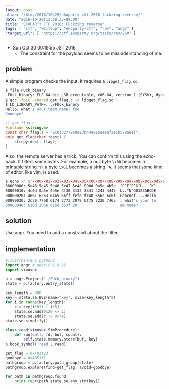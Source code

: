 ```yaml
---
layout: post
alias: "/blog/2016/10/29/ekoparty-ctf-2016-fuckzing-reverse/"
date: "2016-10-29T13:00:35+09:00"
title: "EKOPARTY CTF 2016: Fuckzing reverse"
tags: [ "ctf", "writeup", "ekoparty-ctf", "rev", "angr" ]
"target_url": [ "https://ctf.ekoparty.org/tasks/rev/250" ]
---
```


-   Sun Oct 30 00:19:55 JST 2016
    -   The constraint for the payload seems to be misunderstanding of me.

## problem

A simple program checks the input.
It requires a `libget_flag.so`.

``` sh
$ file FUck_binary
 FUck_binary: ELF 64-bit LSB executable, x86-64, version 1 (SYSV), dynamically linked, interpreter /lib64/ld-linux-x86-64.so.2, for GNU/Linux 2.6.32, BuildID[sha1]=583997ea22be0b90670780cb91b36de37e1100d2, not stripped
$ gcc -fpic -shared get_flag.c -o libget_flag.so
$ LD_LIBRARY_PATH=. ./FUck_binary
Hello, what's your team name? foo
Goodbye!
```

``` c
// get_flag.c
#include <string.h>
const char flag[] = "EKO{3277860e23b44e91baeeaf2e1b578ae1}";
void get_flag(char *dest) {
    strcpy(dest, flag);
}
```

Also, the remote server has a trick. You can confirm this using the echo-back.
It filters some bytes. For example, a null byte `\x00` becomes a printable string `^@`, a byte `\x01` becomes a string `^A`.
It seems that some kind of editor, like vim, is used.

``` sh
$ echo -n $'\x00\x01\x02\x03\x04\x05\x06\x07\x08\x09\x0a\x0b\x0c\x0d\x0e\x0f0123ABCDEFabcdef\xff\xfe\xfd\xfc' | nc 7e0a98bb084ec0937553472e7aafcf68ff96baf4.ctf.site 10000 | xxd
00000000: 5e43 5e45 5e46 5e47 5e48 090d 0a5e 4b5e  ^C^E^F^G^H...^K^
00000010: 4c0d 0a5e 4e5e 4f30 3132 3341 4243 4445  L..^N^O0123ABCDE
00000020: 4661 6263 6465 66ff fefd fc48 656c 6c6f  Fabcdef....Hello
00000030: 2c20 7768 6174 2773 2079 6f75 7220 7465  , what's your te
00000040: 616d 206e 616d 653f 20                   am name?
```

## solution

Use angr.
You need to add a constraint about the filter.

## implementation

``` python
#!/usr/bin/env python2
import angr # angr-5.6.8.22
import simuvex

p = angr.Project("./FUck_binary")
state = p.factory.entry_state()

key_length = 300
key = state.se.BVS(name="key", size=key_length*8)
for i in range(key_length):
    c = key[i*8+7 : i*8]
    state.se.add(0x20 <= c)
    state.se.add(c != 0x7e)
state.se.simplify()

class read(simuvex.SimProcedure):
    def run(self, fd, buf, count):
        self.state.memory.store(buf, key)
p.hook_symbol('read', read)

get_flag = 0x403a23
goodbye = 0x4051f1
pathgroup = p.factory.path_group(state)
pathgroup.explore(find=get_flag, avoid=goodbye)

for path in pathgroup.found:
    print repr(path.state.se.any_str(key))
```
